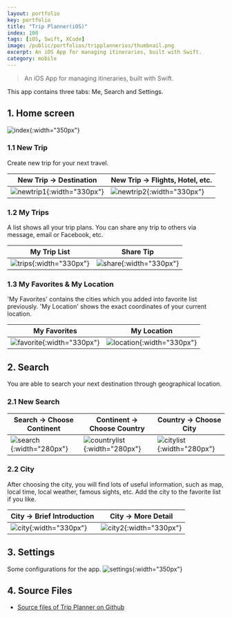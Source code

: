 ```yaml
---
layout: portfolio
key: portfolio
title: "Trip Planner(iOS)"
index: 100
tags: [iOS, Swift, XCode]
image: /public/portfolios/tripplannerios/thumbnail.png
excerpt: An iOS App for managing itineraries, built with Swift.
category: mobile
---
```


> An iOS App for managing itineraries, built with Swift.

This app contains three tabs: Me, Search and Settings.  

## 1. Home screen  
![index](/public/portfolios/tripplannerios/index.png "index"){:width="350px"}   
### 1.1 New Trip
Create new trip for your next travel.

| New Trip -> Destination | New Trip -> Flights, Hotel, etc. |
|-------------------------|----------------------------------|
| ![newtrip1](/public/portfolios/tripplannerios/newtrip1.png "newtrip1"){:width="330px"} | ![newtrip2](/public/portfolios/tripplannerios/newtrip2.png "newtrip2"){:width="330px"}

### 1.2 My Trips
A list shows all your trip plans. You can share any trip to others via message, email or Facebook, etc.  

| My Trip List            | Share Tip                        |
|-------------------------|----------------------------------|
| ![trips](/public/portfolios/tripplannerios/trips.png "trips"){:width="330px"} | ![share](/public/portfolios/tripplannerios/share.png "share"){:width="330px"}

### 1.3 My Favorites & My Location
'My Favorites' contains the cities which you added into favorite list previously. 'My Location' shows the exact coordinates of your current location.  

| My Favorites            | My Location                      |
|-------------------------|----------------------------------|
| ![favorite](/public/portfolios/tripplannerios/favorite.png "favorite"){:width="330px"} | ![location](/public/portfolios/tripplannerios/location.png "location"){:width="330px"}

## 2. Search
You are able to search your next destination through geographical location.

### 2.1 New Search

| Search -> Choose Continent | Continent -> Choose Country | Country -> Choose City |
|----------------------------|-----------------------------|------------------------|
| ![search](/public/portfolios/tripplannerios/search.png "search"){:width="280px"} | ![countrylist](/public/portfolios/tripplannerios/countrylist.png "countrylist"){:width="280px"}   | ![citylist](/public/portfolios/tripplannerios/citylist.png "citylist"){:width="280px"}

### 2.2 City
After choosing the city, you will find lots of useful information, such as map, local time, local weather, famous sights, etc. Add the city to the favorite list if you like.

| City -> Brief Introduction | City -> More Detail              |
|----------------------------|----------------------------------|
| ![city](/public/portfolios/tripplannerios/city.png "city"){:width="330px"} | ![city2](/public/portfolios/tripplannerios/city2.png "city2"){:width="330px"}

## 3. Settings  
Some configurations for the app.
![settings](/public/portfolios/tripplannerios/settings.png "settings"){:width="350px"}  

## 4. Source Files
* [Source files of Trip Planner on Github](https://github.com/jojozhuang/trip-planner-ios)
